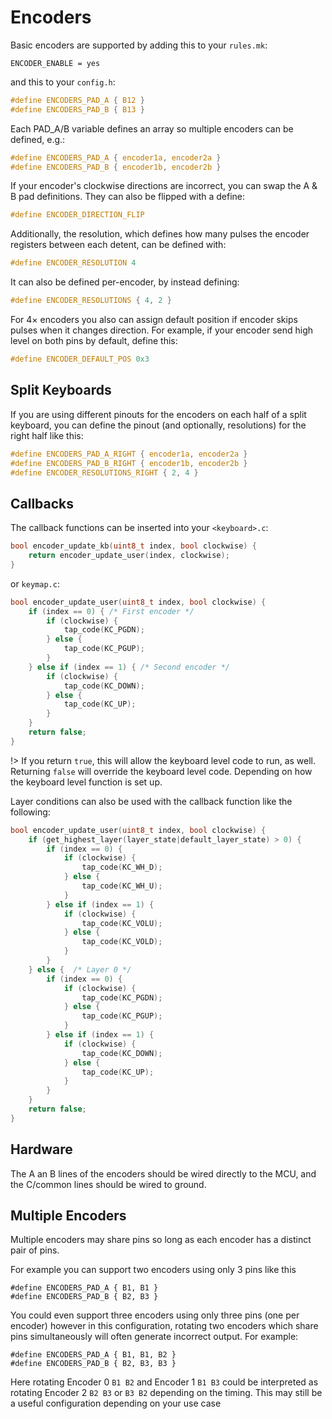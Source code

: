 # Encoders

Basic encoders are supported by adding this to your `rules.mk`:

```make
ENCODER_ENABLE = yes
```

and this to your `config.h`:

```c
#define ENCODERS_PAD_A { B12 }
#define ENCODERS_PAD_B { B13 }
```

Each PAD_A/B variable defines an array so multiple encoders can be defined, e.g.:

```c
#define ENCODERS_PAD_A { encoder1a, encoder2a }
#define ENCODERS_PAD_B { encoder1b, encoder2b }
```

If your encoder's clockwise directions are incorrect, you can swap the A & B pad definitions.  They can also be flipped with a define:

```c
#define ENCODER_DIRECTION_FLIP
```

Additionally, the resolution, which defines how many pulses the encoder registers between each detent, can be defined with:

```c
#define ENCODER_RESOLUTION 4
```

It can also be defined per-encoder, by instead defining:

```c
#define ENCODER_RESOLUTIONS { 4, 2 }
```

For 4× encoders you also can assign default position if encoder skips pulses when it changes direction. For example, if your encoder send high level on both pins by default, define this:

```c
#define ENCODER_DEFAULT_POS 0x3
```

## Split Keyboards

If you are using different pinouts for the encoders on each half of a split keyboard, you can define the pinout (and optionally, resolutions) for the right half like this:

```c
#define ENCODERS_PAD_A_RIGHT { encoder1a, encoder2a }
#define ENCODERS_PAD_B_RIGHT { encoder1b, encoder2b }
#define ENCODER_RESOLUTIONS_RIGHT { 2, 4 }
```

## Callbacks

The callback functions can be inserted into your `<keyboard>.c`:

```c
bool encoder_update_kb(uint8_t index, bool clockwise) {
    return encoder_update_user(index, clockwise);
}
```

or `keymap.c`:

```c
bool encoder_update_user(uint8_t index, bool clockwise) {
    if (index == 0) { /* First encoder */
        if (clockwise) {
            tap_code(KC_PGDN);
        } else {
            tap_code(KC_PGUP);
        }
    } else if (index == 1) { /* Second encoder */
        if (clockwise) {
            tap_code(KC_DOWN);
        } else {
            tap_code(KC_UP);
        }
    }
    return false;
}
```

!> If you return `true`, this will allow the keyboard level code to run, as well.  Returning `false` will override the keyboard level code.  Depending on how the keyboard level function is set up. 

Layer conditions can also be used with the callback function like the following:

```c
bool encoder_update_user(uint8_t index, bool clockwise) {
    if (get_highest_layer(layer_state|default_layer_state) > 0) {
        if (index == 0) {
            if (clockwise) {
                tap_code(KC_WH_D);
            } else {
                tap_code(KC_WH_U);
            }
        } else if (index == 1) {
            if (clockwise) {
                tap_code(KC_VOLU);
            } else {
                tap_code(KC_VOLD);
            }
        }
    } else {  /* Layer 0 */
        if (index == 0) {
            if (clockwise) {
                tap_code(KC_PGDN);
            } else {
                tap_code(KC_PGUP);
            }
        } else if (index == 1) {
            if (clockwise) {
                tap_code(KC_DOWN);
            } else {
                tap_code(KC_UP);
            }
        }
    }
    return false;
}
```

## Hardware

The A an B lines of the encoders should be wired directly to the MCU, and the C/common lines should be wired to ground.

## Multiple Encoders

Multiple encoders may share pins so long as each encoder has a distinct pair of pins. 

For example you can support two encoders using only 3 pins like this
```
#define ENCODERS_PAD_A { B1, B1 }
#define ENCODERS_PAD_B { B2, B3 }
```

You could even support three encoders using only three pins (one per encoder) however in this configuration, rotating two encoders which share pins simultaneously will often generate incorrect output. For example:
```
#define ENCODERS_PAD_A { B1, B1, B2 }
#define ENCODERS_PAD_B { B2, B3, B3 }
```
Here rotating Encoder 0 `B1 B2` and Encoder 1 `B1 B3` could be interpreted as rotating Encoder 2 `B2 B3` or `B3 B2` depending on the timing. This may still be a useful configuration depending on your use case 
